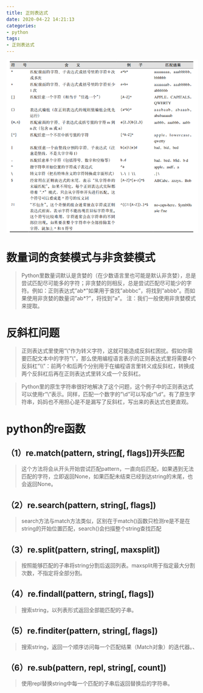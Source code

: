 ```yaml
---
title: 正则表达式
date: 2020-04-22 14:21:13
categories:
- python
tags: 
- 正则表达式
---
```



![正则](/images/zhengze.png)

# 数量词的贪婪模式与非贪婪模式 #


> Python里数量词默认是贪婪的（在少数语言里也可能是默认非贪婪），总是尝试匹配尽可能多的字符；非贪婪的则相反，总是尝试匹配尽可能少的字符。例如：正则表达式”ab*”如果用于查找”abbbc”，将找到”abbb”。而如果使用非贪婪的数量词”ab*?”，将找到”a”。
注：我们一般使用非贪婪模式来提取。

# 反斜杠问题 #

> 正则表达式里使用”\”作为转义字符，这就可能造成反斜杠困扰。假如你需要匹配文本中的字符”\”，那么使用编程语言表示的正则表达式里将需要4个反斜杠”\\\\”：前两个和后两个分别用于在编程语言里转义成反斜杠，转换成两个反斜杠后再在正则表达式里转义成一个反斜杠。


> Python里的原生字符串很好地解决了这个问题，这个例子中的正则表达式可以使用r”\\”表示。同样，匹配一个数字的”\\d”可以写成r”\d”。有了原生字符串，妈妈也不用担心是不是漏写了反斜杠，写出来的表达式也更直观。
# python的re函数 #

## （1）re.match(pattern, string[, flags])开头匹配 ##



> 这个方法将会从开头开始尝试匹配pattern，一直向后匹配，如果遇到无法匹配的字符，立即返回None，如果匹配未结束已经到达string的末尾，也会返回None。
## （2）re.search(pattern, string[, flags]) ##


> search方法与match方法类似，区别在于match()函数只检测re是不是在string的开始位置匹配，search()会扫描整个string查找匹配
## （3）re.split(pattern, string[, maxsplit]) ##


> 按照能够匹配的子串将string分割后返回列表。maxsplit用于指定最大分割次数，不指定将全部分割。
## （4）re.findall(pattern, string[, flags]) ##


> 搜索string，以列表形式返回全部能匹配的子串。
## （5）re.finditer(pattern, string[, flags]) ##


> 搜索string，返回一个顺序访问每一个匹配结果（Match对象）的迭代器。、
## （6）re.sub(pattern, repl, string[, count]) ##


> 使用repl替换string中每一个匹配的子串后返回替换后的字符串。
